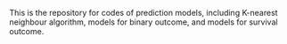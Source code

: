 This is the repository for codes of prediction models, including K-nearest neighbour algorithm, models for binary outcome, and models for survival outcome.
